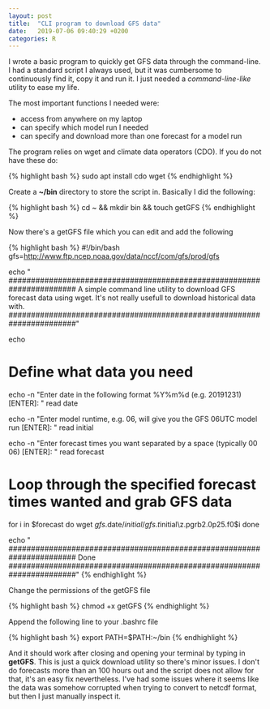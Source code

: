 ```yaml
---
layout: post
title:  "CLI program to download GFS data"
date:   2019-07-06 09:40:29 +0200
categories: R  
---
```


I wrote a basic program to quickly get GFS data through the command-line.
I had a standard script I always used, but it was cumbersome to continuously
find it, copy it and run it. I just needed a _command-line-like_ utility to
ease my life. 

The most important functions I needed were:
+ access from anywhere on my laptop
+ can specify which model run I needed
+ can specify and download more than one forecast for a model run

The program relies on wget and climate data operators (CDO). If you do not have
these do:

{% highlight bash %}
sudo apt install cdo wget
{% endhighlight %}

Create a **~/bin** directory to store the script in. Basically
I did the following:

{% highlight bash %}
cd ~ && mkdir bin && touch getGFS
{% endhighlight %}

Now there's a getGFS file which you can edit and add the following

{% highlight bash %}
#!/bin/bash
gfs=http://www.ftp.ncep.noaa.gov/data/nccf/com/gfs/prod/gfs

echo "
#######################################################################
A simple command line utility to download GFS forecast data using wget.
It's not really usefull to download historical data with.
#######################################################################"

echo

# Define what data you need
echo -n "Enter date in the following format %Y%m%d (e.g. 20191231) [ENTER]: "
read date

echo -n "Enter model runtime, e.g. 06, will give you the GFS 06UTC model run [ENTER]: "
read initial

echo -n "Enter forecast times you want separated by a space (typically 00 06) [ENTER]: "
read forecast 

# Loop through the specified forecast times wanted and grab GFS data
for i in $forecast
do
    wget $gfs.$date/$initial/gfs.t$initial\z.pgrb2.0p25.f0$i
done

echo "
#######################################################################
                                Done
#######################################################################"
{% endhighlight %}

Change the permissions of the getGFS file

{% highlight bash %}
chmod +x getGFS
{% endhighlight %}

Append the following line to your .bashrc file

{% highlight bash %}
export PATH=$PATH:~/bin
{% endhighlight %}

And it should work after closing and opening your terminal by typing in
**getGFS**. This is just a quick download utility so there's minor issues.
I don't do forecasts more than an 100 hours out and the script does not allow
for that, it's an easy fix nevertheless. I've had some issues where it seems
like the data was somehow corrupted when trying to convert to netcdf format,
but then I just manually inspect it.
